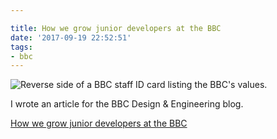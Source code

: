 ```yaml
---

title: How we grow junior developers at the BBC
date: '2017-09-19 22:52:51'
tags:
- bbc
---
```


![Reverse side of a BBC staff ID card listing the BBC's values.](/assets/images/2017-09-19-bbc-id-card.jpg)

I wrote an article for the BBC Design & Engineering blog.

[How we grow junior developers at the BBC](https://medium.com/bbc-design-engineering/how-we-grow-junior-developers-at-the-bbc-dc3054f7e390)
